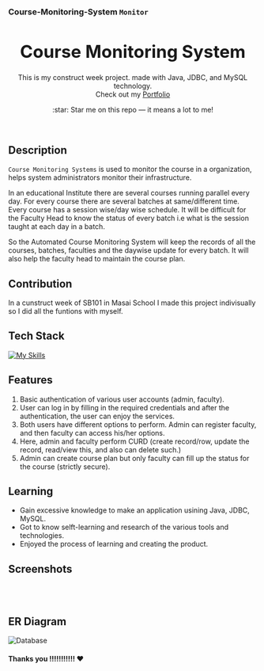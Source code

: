 ### Course-Monitoring-System `Monitor`
 
<h1 align="center" style="font-size:35px">
  <b>Course Monitoring System</b>
</h1>
<p align="center">
  This is my construct week project. made with Java, JDBC, and MySQL technology.
  <br/>
  Check out my <a href="https://mrvivek30.github.io/" target="_blank">Portfolio</a>
</p>

<p align="center">
  :star: Star me on this repo — it means a lot to me!
</p>

<br/>


## Description

`Course Monitoring Systems` is used to monitor the course in a organization, helps system administrators monitor their infrastructure.

In an educational Institute there are several courses running parallel every day. For every course there are several batches at same/different time. Every course has a session wise/day wise schedule. It will be difficult for the Faculty Head to know the status of every batch i.e what is the session taught at each day in a batch.

So the Automated Course Monitoring System will keep the records of all the courses, batches, faculties and the daywise update for every batch. It will also help the faculty head to maintain the course plan.

## Contribution

In a cunstruct week of SB101 in Masai School I made this project indivisually so I did all the funtions with myself.

## Tech Stack

[![My Skills](https://skillicons.dev/icons?i=java,hibernate,mysql,github,git)]()
## Features

1. Basic authentication of various user accounts (admin, faculty).
2. User can log in by filling in the required credentials and after the authentication, the user can enjoy the services.
3. Both users have different options to perform. Admin can register faculty, and then faculty can access his/her options.
4. Here, admin and faculty perform CURD (create record/row, update the record, read/view this, and also can delete such.)
5. Admin can create course plan but only faculty can fill up the status for the course (strictly secure).

## Learning

- Gain excessive knowledge to make an application usining Java, JDBC, MySQL.
- Got to know selft-learning and research of the various tools and technologies.
- Enjoyed the process of learning and creating the product.

## Screenshots

<!-- ![Admin Login](https://user-images.githubusercontent.com/88590770/209419163-b7c6ac89-0ba2-4eee-b5a7-cd96cd5c8b9a.jpg)
![Faculty Login](https://user-images.githubusercontent.com/88590770/209419173-3be2297e-fd6c-4aa5-b0f4-57191c1c6337.jpg) -->
<br/><br/>

## ER Diagram
![Database](https://user-images.githubusercontent.com/88590770/209419663-0ef09bf8-83d7-483a-9367-e4723aa668b5.jpg)



#### Thanks you !!!!!!!!!!! ❤️
